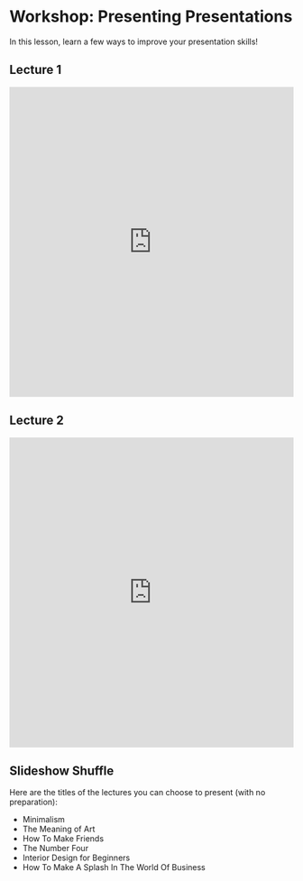 # Workshop: Presenting Presentations
In this lesson, learn a few ways to improve your presentation skills!

## Lecture 1
<iframe src='https://view.officeapps.live.com/op/embed.aspx?src=https://github.com/hylandtechoutreach/hackathon/raw/main/Activities/PresentationsWorkshop/BadPresentation.pptx' width='100%' height='550px' frameborder='0'></iframe>

## Lecture 2
<iframe src='https://view.officeapps.live.com/op/embed.aspx?src=https://github.com/hylandtechoutreach/hackathon/raw/main/Activities/PresentationsWorkshop/Presentations.pptx' width='100%' height='550px' frameborder='0'></iframe>

## Slideshow Shuffle
Here are the titles of the lectures you can choose to present (with no preparation):

- Minimalism
- The Meaning of Art
- How To Make Friends
- The Number Four
- Interior Design for Beginners
- How To Make A Splash In The World Of Business
